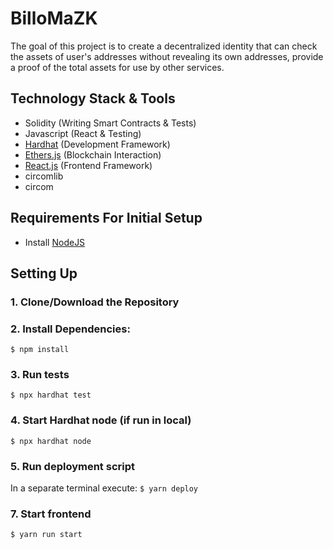 # BilloMaZK 
The goal of this project is to create a decentralized identity that can check the assets of user's addresses without revealing its own addresses, provide a proof of the total assets for use by other services.

## Technology Stack & Tools

- Solidity (Writing Smart Contracts & Tests)
- Javascript (React & Testing)
- [Hardhat](https://hardhat.org/) (Development Framework)
- [Ethers.js](https://docs.ethers.io/v5/) (Blockchain Interaction)
- [React.js](https://reactjs.org/) (Frontend Framework)
- circomlib
- circom

## Requirements For Initial Setup
- Install [NodeJS](https://nodejs.org/en/)

## Setting Up
### 1. Clone/Download the Repository

### 2. Install Dependencies:
`$ npm install`

### 3. Run tests
`$ npx hardhat test`

### 4. Start Hardhat node (if run in local)
`$ npx hardhat node`

### 5. Run deployment script
In a separate terminal execute:
`$ yarn deploy`

### 7. Start frontend
`$ yarn run start`